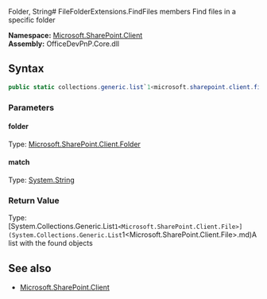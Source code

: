 Folder, String# FileFolderExtensions.FindFiles members
Find files in a specific folder  

**Namespace:** [Microsoft.SharePoint.Client](Microsoft.SharePoint.Client.md)  
**Assembly:** OfficeDevPnP.Core.dll  
## Syntax
```C#
public static collections.generic.list`1<microsoft.sharepoint.client.file> FindFiles(Folder, String)
```
### Parameters
#### folder
Type: [Microsoft.SharePoint.Client.Folder](Microsoft.SharePoint.Client.Folder.md) 
#### 
#### match
Type: [System.String](System.String.md) 
#### 
### Return Value
Type: [System.Collections.Generic.List`1<Microsoft.SharePoint.Client.File>](System.Collections.Generic.List`1<Microsoft.SharePoint.Client.File>.md)A list with the found  objects
## See also
- [Microsoft.SharePoint.Client](Microsoft.SharePoint.Client.md)
